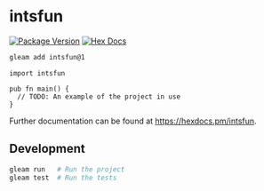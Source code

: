 # intsfun

[![Package Version](https://img.shields.io/hexpm/v/intsfun)](https://hex.pm/packages/intsfun)
[![Hex Docs](https://img.shields.io/badge/hex-docs-ffaff3)](https://hexdocs.pm/intsfun/)

```sh
gleam add intsfun@1
```
```gleam
import intsfun

pub fn main() {
  // TODO: An example of the project in use
}
```

Further documentation can be found at <https://hexdocs.pm/intsfun>.

## Development

```sh
gleam run   # Run the project
gleam test  # Run the tests
```
